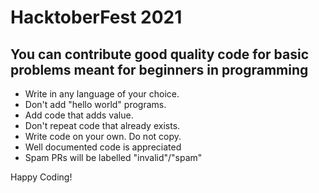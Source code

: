 # HacktoberFest 2021

You can contribute good quality code for basic problems meant for beginners in programming
----------------------------

* Write in any language of your choice.
* Don't add "hello world" programs. 
* Add code that adds value.
* Don't repeat code that already exists.
* Write code on your own. Do not copy.
* Well documented code is appreciated
* Spam PRs will be labelled "invalid"/"spam"

Happy Coding!
